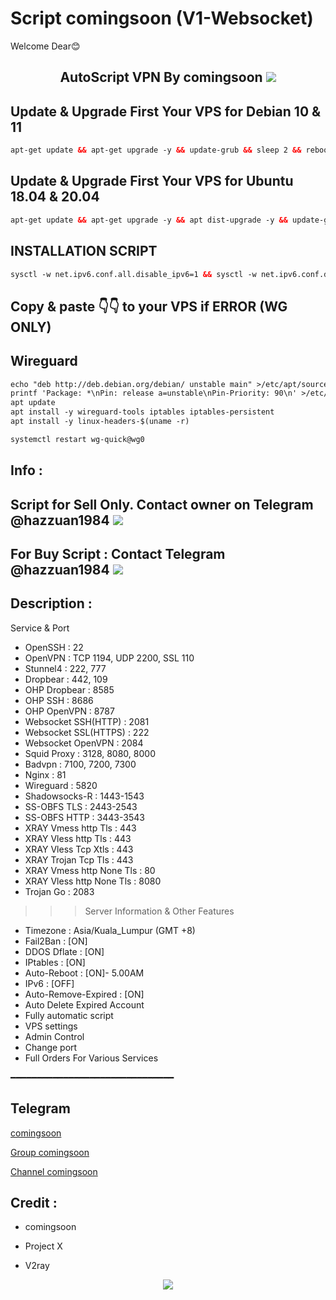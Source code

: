 # Script comingsoon (V1-Websocket)
 Welcome Dear😊

 <h2 align="center">AutoScript VPN By comingsoon <img src="https://img.shields.io/badge/Version-1.0-blue.svg"></h2>


## Update & Upgrade First Your VPS for Debian 10 & 11

  ```html
  apt-get update && apt-get upgrade -y && update-grub && sleep 2 && reboot

  ```

## Update & Upgrade First Your VPS for Ubuntu 18.04 & 20.04

  ```html
  apt-get update && apt-get upgrade -y && apt dist-upgrade -y && update-grub && sleep 2 && reboot

  ```
 
## INSTALLATION SCRIPT

  ```html
  sysctl -w net.ipv6.conf.all.disable_ipv6=1 && sysctl -w net.ipv6.conf.default.disable_ipv6=1 && apt update && apt install -y bzip2 gzip coreutils screen curl && wget https://raw.githubusercontent.com/network2023/ws/main/setup.sh && chmod +x setup.sh && sed -i -e 's/\r$//' setup.sh && screen -S setup ./setup.sh

  ```
 
 ## Copy & paste 👇👇 to your VPS if ERROR (WG ONLY)
 ## Wireguard

  ```html
  echo "deb http://deb.debian.org/debian/ unstable main" >/etc/apt/sources.list.d/unstable.list
printf 'Package: *\nPin: release a=unstable\nPin-Priority: 90\n' >/etc/apt/preferences.d/limit-unstable
apt update
apt install -y wireguard-tools iptables iptables-persistent
apt install -y linux-headers-$(uname -r)
 
  ```
 
   ```html
systemctl restart wg-quick@wg0

  ```

## Info :

 ## Script for Sell Only. Contact owner on Telegram @hazzuan1984 <a href="https://t.me/hazzuan1984" target=”_blank”><img src="https://img.shields.io/static/v1?style=for-the-badge&logo=Telegram&label=Telegram&message=Click%20Here&color=blue"></a>

 ## For Buy Script : Contact Telegram @hazzuan1984 <a href="https://t.me/hazzuan1984" target=”_blank”><img src="https://img.shields.io/static/v1?style=for-the-badge&logo=Telegram&label=Telegram&message=Click%20Here&color=blue"></a>


## Description :

  Service & Port

  - OpenSSH                  : 22
  - OpenVPN                  : TCP 1194, UDP 2200, SSL 110
  - Stunnel4                 : 222, 777
  - Dropbear                 : 442, 109
  - OHP Dropbear             : 8585
  - OHP SSH                  : 8686
  - OHP OpenVPN              : 8787
  - Websocket SSH(HTTP)      : 2081
  - Websocket SSL(HTTPS)     : 222
  - Websocket OpenVPN        : 2084
  - Squid Proxy              : 3128, 8080, 8000
  - Badvpn                   : 7100, 7200, 7300
  - Nginx                    : 81
  - Wireguard                : 5820
  - Shadowsocks-R            : 1443-1543
  - SS-OBFS TLS              : 2443-2543
  - SS-OBFS HTTP             : 3443-3543
  - XRAY Vmess http Tls      : 443
  - XRAY Vless http Tls      : 443
  - XRAY Vless Tcp Xtls      : 443
  - XRAY Trojan Tcp Tls      : 443
  - XRAY Vmess http None Tls : 80
  - XRAY Vless http None Tls : 8080
  - Trojan Go                : 2083

 >>> Server Information & Other Features
   - Timezone                 : Asia/Kuala_Lumpur (GMT +8)
   - Fail2Ban                 : [ON]
   - DDOS Dflate              : [ON]
   - IPtables                 : [ON]
   - Auto-Reboot              : [ON]- 5.00AM
   - IPv6                     : [OFF]
   - Auto-Remove-Expired      : [ON]
   - Auto Delete Expired Account
   - Fully automatic script
   - VPS settings
   - Admin Control
   - Change port
   - Full Orders For Various Services

━━━━━━━━━━━━━━━━━━━━━━━━━━━━━━━

## Telegram

[comingsoon](https://t.me/hazzuan1984)

[Group comingsoon](https://t.me/hazzuan1984)

[Channel comingsoon](https://t.me/hazzuan1984)

## Credit :

*   comingsoon

*   Project X

*   V2ray

<p align="center">
  <a><img src="https://img.shields.io/badge/Copyright%20©-comingsoon%20AutoScriptVPN%202022.%20All%20rights%20reserved...-blueviolet.svg" style="max-width:200%;">
    </p>
   </p>
